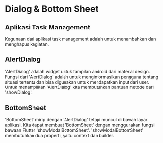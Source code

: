 # Dialog & Bottom Sheet

## Aplikasi Task Management
Kegunaan dari aplikasi task management adalah untuk menambahkan dan menghapus kegiatan.

## AlertDialog
'AlertDialog' adalah widget untuk tampilan android dari material design. Fungsi dari 'AlertDialog' adalah untuk menginformasikan pengguna tentang situasi tertentu dan bisa digunakan untuk mendapatkan input dari user. Untuk menampilkan 'AlertDialog' kita membutuhkan bantuan metode dari 'showDialog'.

## BottomSheet
'BottomSheet' mirip dengan 'AlertDialog' tetapi muncul di bawah layar aplikasi. Kita dapat membuat 'BottomSheet' dengan menggunakan fungsi bawaan Flutter 'showModalBottomSheet'. 'showModalBottomSheet' membutuhkan dua properti, yaitu context dan builder.

